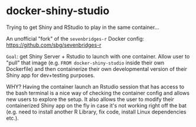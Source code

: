 # docker-shiny-studio
Trying to get Shiny and RStudio to play in the same container...

An unofficial "fork" of the `sevenbridges-r` Docker config: https://github.com/sbg/sevenbridges-r

`Goal`: get Shiny Server + Rstudio to launch with one container. Allow user to "pull" that image (e.g. `FROM docker-shiny-studio` inside their own Dockerfile) and then containerize their own developmental version of their Shiny app for dev+testing purposes.

WHY? Having the container launch an Rstudio session that has access to the bash terminal is a nice way of checking the container config and allows new users to explore the setup. It also allows the user to modify their containerized Shiny app on the fly in case it's not working right off the bat (e.g. need to install another R Library, fix code, install Linux dependencies etc.). 
